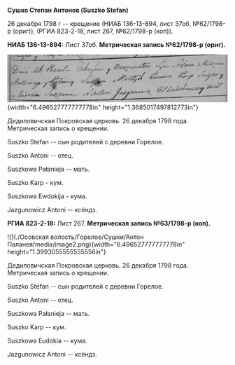 **Сушко Степан Антонов (Suszko Stefan)**

26 декабря 1798 г -- крещение (НИАБ 136-13-894, лист 37об, №62/1798-р
(ориг)), (РГИА 823-2-18, лист 267, №62/1798-р (коп)).

**НИАБ 136-13-894:** Лист 37об. **Метрическая запись №62/1798-р
(ориг).**

![](./media/410ca43729568c225445130ccf608014361a5684.png){width="6.496527777777778in"
height="1.3685017497812773in"}

Дедиловичская Покровская церковь. 26 декабря 1798 года. Метрическая
запись о крещении.

Suszko Stefan -- сын родителей с деревни Горелое.

Suszko Antoni -- отец.

Suszkowa Pałanieja -- мать.

Suszko Karp - кум.

Suszkowa Ewdokija - кума.

Jazgunowicz Antoni -- ксёндз.

**РГИА 823-2-18:** Лист 267. **Метрическая запись №63/1798-р (коп).**

![](./Осовская волость/Горелое/Сушки/Антон Паланея/media/image2.png){width="6.496527777777778in"
height="1.3993055555555556in"}

Дедиловичская Покровская церковь. 26 декабря 1798 года. Метрическая
запись о крещении.

Suszko Stefan -- сын родителей с деревни Горелое.

Suszko Antoni -- отец.

Suszkowa Pałanieja -- мать.

Suszko Karp -- кум.

Suszkowa Eudokia -- кума.

Jazgunowicz Antoni -- ксёндз.
